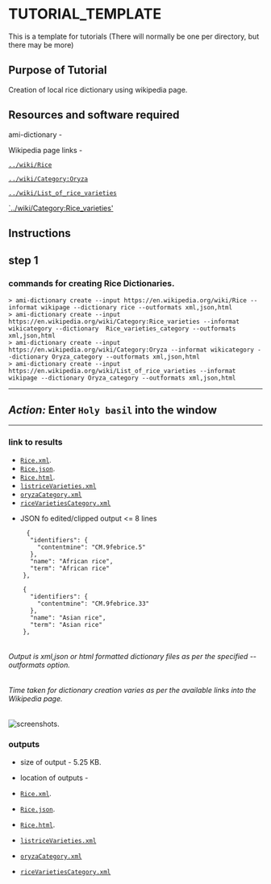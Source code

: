 # TUTORIAL_TEMPLATE

This is a template for tutorials (There will normally be one per directory, but there may be more)

## Purpose of Tutorial

Creation of local rice dictionary using wikipedia page. 

## Resources and software required

ami-dictionary - 

Wikipedia page links - 

[`../wiki/Rice`](https://en.wikipedia.org/wiki/Rice)

[`../wiki/Category:Oryza`](https://en.wikipedia.org/wiki/Category:Oryza)

[`../wiki/List_of_rice_varieties`](https://en.wikipedia.org/wiki/List_of_rice_varieties)

[`../wiki/Category:Rice_varieties'](https://en.wikipedia.org/wiki/Category:Rice_varieties)


## Instructions

## step 1
### commands for creating Rice Dictionaries. 

```
> ami-dictionary create --input https://en.wikipedia.org/wiki/Rice --informat wikipage --dictionary rice --outformats xml,json,html
> ami-dictionary create --input https://en.wikipedia.org/wiki/Category:Rice_varieties --informat wikicategory --dictionary  Rice_varieties_category --outformats xml,json,html
> ami-dictionary create --input https://en.wikipedia.org/wiki/Category:Oryza --informat wikicategory --dictionary Oryza_category --outformats xml,json,html
> ami-dictionary create --input https://en.wikipedia.org/wiki/List_of_rice_varieties --informat wikipage --dictionary Oryza_category --outformats xml,json,html
```

---
*Action:* Enter `Holy basil` into the window
---
---

  

### link to results
* [`Rice.xml`](https://github.com/petermr/tigr2ess/blob/master/crops/rice/Rice.xml). 
* [`Rice.json`](https://github.com/petermr/tigr2ess/blob/master/crops/rice/Rice.xml).
* [`Rice.html`](https://github.com/petermr/tigr2ess/blob/master/crops/rice/Rice.html).
* [`listriceVarieties.xml`](https://github.com/petermr/tigr2ess/blob/master/crops/rice/listriceVarieties.xml)
* [`oryzaCategory.xml`](https://github.com/petermr/tigr2ess/blob/master/crops/rice/oryzaCategory.xml)
* [`riceVarietiesCategory.xml`](https://github.com/petermr/tigr2ess/blob/master/crops/rice/riceVarietiesCategory.xml)

- JSON fo edited/clipped output <= 8 lines
```
     {
      "identifiers": {
        "contentmine": "CM.9febrice.5"
      },
      "name": "African rice",
      "term": "African rice"
    },
   
    {
      "identifiers": {
        "contentmine": "CM.9febrice.33"
      },
      "name": "Asian rice",
      "term": "Asian rice"
    },
    
 ```
 
 ###### Output is xml,json or html formatted dictionary files as per the specified --outformats option.
 ###### Time taken for dictionary creation varies as per the available links into the Wikipedia page.
 
 
 ![screenshots](https://github.com/petermr/tigr2ess/blob/master/crops/rice/ricejson.png).
 

### outputs
* size of output - 5.25 KB.
* location of outputs - 

* [`Rice.xml`](https://github.com/petermr/tigr2ess/blob/master/crops/rice/Rice.xml). 
* [`Rice.json`](https://github.com/petermr/tigr2ess/blob/master/crops/rice/Rice.json).
* [`Rice.html`](https://github.com/petermr/tigr2ess/blob/master/crops/rice/Rice.html).
* [`listriceVarieties.xml`](https://github.com/petermr/tigr2ess/blob/master/crops/rice/listriceVarieties.xml)
* [`oryzaCategory.xml`](https://github.com/petermr/tigr2ess/blob/master/crops/rice/oryzaCategory.xml)
* [`riceVarietiesCategory.xml`](https://github.com/petermr/tigr2ess/blob/master/crops/rice/riceVarietiesCategory.xml)


